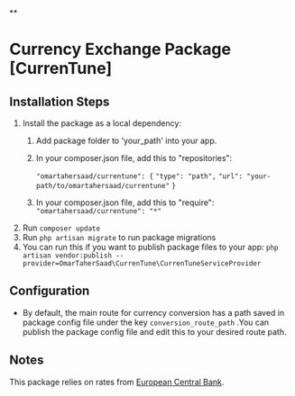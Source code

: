 **

# Currency Exchange Package [CurrenTune]

## Installation Steps
1. Install the package as a local dependency:
	1. Add package folder to 'your_path' into your app.
	2. In your composer.json file, add this to "repositories":

		`"omartahersaad/currentune": {`
			`"type": "path",`
			`"url": "your-path/to/omartahersaad/currentune"`
		`}`
	3. In your composer.json file, add this to "require":
		`"omartahersaad/currentune": "*"`
2. Run `composer update`
3. Run `php artisan migrate` to run package migrations
4. You can run this if you want to publish package files to your app:
	 `php artisan vendor:publish --provider=OmarTaherSaad\CurrenTune\CurrenTuneServiceProvider`

## Configuration

- By default, the main route for currency conversion has a path saved in package config file under the key `conversion_route_path` .You can publish the package config file and edit this to your desired route path.

## Notes
This package relies on rates from [European Central Bank](https://www.ecb.europa.eu/stats/policy_and_exchange_rates/euro_reference_exchange_rates/html/index.en.html).

